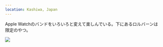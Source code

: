 ```yaml
---
location: Kashiwa, Japan
---
```


Apple Watchのバンドをいろいろと変えて楽しんでいる。下にあるロルバーンは限定のやつ。

![](https://ceshmina-photos.s3.ap-northeast-1.amazonaws.com/medium/202008/20200830-111412.jpg)
